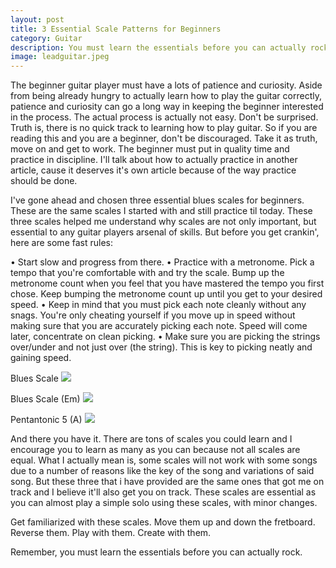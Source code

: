 ```yaml
---
layout: post
title: 3 Essential Scale Patterns for Beginners
category: Guitar
description: You must learn the essentials before you can actually rock.
image: leadguitar.jpeg
---
```

The beginner guitar player must have a lots of patience and curiosity. Aside from being already hungry to actually learn how to
play the guitar correctly, patience and curiosity can go a long way in keeping the beginner interested in the process. The actual 
process is actually not easy. Don't be surprised. Truth is, there is no quick track to learning how to play guitar. So if you are 
reading this and you are a beginner, don't be discouraged. Take it as truth, move on and get to work. The beginner must put in 
quality time and practice in discipline. I'll talk about how to actually practice in another article, cause it deserves it's own 
article because of the way practice should be done.

I've gone ahead and chosen three essential blues scales for beginners. These are the same scales I started with and still 
practice til today. These three scales helped me understand why scales are not only important, but essential to any guitar 
players arsenal of skills. But before you get crankin', here are some fast rules:

•	Start slow and progress from there.
•	Practice with a metronome. Pick a tempo that you're comfortable with and try the scale. Bump up the metronome count when you feel that you have mastered the tempo you first chose. Keep bumping the metronome count up until you get to your desired speed.
•	Keep in mind that you must pick each note cleanly without any snags. You're only cheating yourself if you move up in speed without making sure that you are accurately picking each note. Speed will come later, concentrate on clean picking.
•	Make sure you are picking the strings over/under and not just over (the string). This is key to picking neatly and gaining speed.

Blues Scale
<img src="https://drive.google.com/uc?id=1--ppyFSjdSTAR2AHFF7nQmzrwOBBIUIg">

Blues Scale (Em)
<img src="https://drive.google.com/uc?id=1D789nkCROTzA3Q7Gt4j5UM48pAs6nxLO">

Pentantonic 5 (A)
<img src="https://drive.google.com/uc?id=1pLiVV4MFLN6Q04TY6rp3u_3UiDqvWyOk">

And there you have it. There are tons of scales you could learn and I encourage you to learn as many as you can because not all
scales are equal. What I actually mean is, some scales will not work with some songs due to a number of reasons like the key of
the song and variations of said song. But these three that i have provided are the same ones that got me on track and I believe
it'll also get you on track. These scales are essential as you can almost play a simple solo using these scales, with minor 
changes. 

Get familiarized with these scales. Move them up and down the fretboard. Reverse them. Play with them. Create with 
them. 

Remember, you must learn the essentials before you can actually rock.

